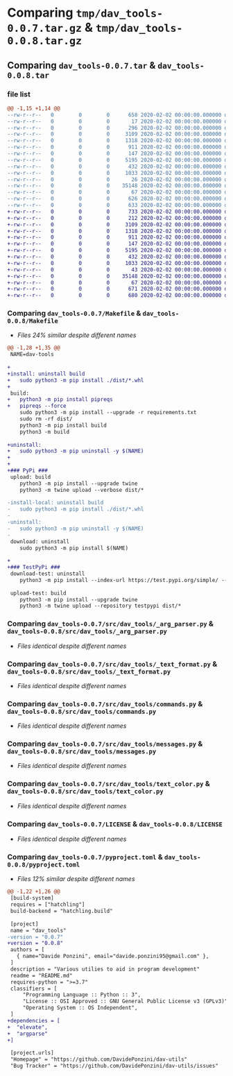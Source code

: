 # Comparing `tmp/dav_tools-0.0.7.tar.gz` & `tmp/dav_tools-0.0.8.tar.gz`

## Comparing `dav_tools-0.0.7.tar` & `dav_tools-0.0.8.tar`

### file list

```diff
@@ -1,15 +1,14 @@
--rw-r--r--   0        0        0      658 2020-02-02 00:00:00.000000 dav_tools-0.0.7/Makefile
--rw-r--r--   0        0        0       17 2020-02-02 00:00:00.000000 dav_tools-0.0.7/requirements.txt
--rw-r--r--   0        0        0      296 2020-02-02 00:00:00.000000 dav_tools-0.0.7/src/dav_tools/__init__.py
--rw-r--r--   0        0        0     3109 2020-02-02 00:00:00.000000 dav_tools-0.0.7/src/dav_tools/_arg_parser.py
--rw-r--r--   0        0        0     1318 2020-02-02 00:00:00.000000 dav_tools-0.0.7/src/dav_tools/_text_format.py
--rw-r--r--   0        0        0      911 2020-02-02 00:00:00.000000 dav_tools-0.0.7/src/dav_tools/commands.py
--rw-r--r--   0        0        0      147 2020-02-02 00:00:00.000000 dav_tools-0.0.7/src/dav_tools/devtools.py
--rw-r--r--   0        0        0     5195 2020-02-02 00:00:00.000000 dav_tools-0.0.7/src/dav_tools/messages.py
--rw-r--r--   0        0        0      432 2020-02-02 00:00:00.000000 dav_tools-0.0.7/src/dav_tools/requirements.py
--rw-r--r--   0        0        0     1033 2020-02-02 00:00:00.000000 dav_tools-0.0.7/src/dav_tools/text_color.py
--rw-r--r--   0        0        0       26 2020-02-02 00:00:00.000000 dav_tools-0.0.7/.gitignore
--rw-r--r--   0        0        0    35148 2020-02-02 00:00:00.000000 dav_tools-0.0.7/LICENSE
--rw-r--r--   0        0        0       67 2020-02-02 00:00:00.000000 dav_tools-0.0.7/README.md
--rw-r--r--   0        0        0      626 2020-02-02 00:00:00.000000 dav_tools-0.0.7/pyproject.toml
--rw-r--r--   0        0        0      633 2020-02-02 00:00:00.000000 dav_tools-0.0.7/PKG-INFO
+-rw-r--r--   0        0        0      733 2020-02-02 00:00:00.000000 dav_tools-0.0.8/Makefile
+-rw-r--r--   0        0        0      212 2020-02-02 00:00:00.000000 dav_tools-0.0.8/src/dav_tools/__init__.py
+-rw-r--r--   0        0        0     3109 2020-02-02 00:00:00.000000 dav_tools-0.0.8/src/dav_tools/_arg_parser.py
+-rw-r--r--   0        0        0     1318 2020-02-02 00:00:00.000000 dav_tools-0.0.8/src/dav_tools/_text_format.py
+-rw-r--r--   0        0        0      911 2020-02-02 00:00:00.000000 dav_tools-0.0.8/src/dav_tools/commands.py
+-rw-r--r--   0        0        0      147 2020-02-02 00:00:00.000000 dav_tools-0.0.8/src/dav_tools/devtools.py
+-rw-r--r--   0        0        0     5195 2020-02-02 00:00:00.000000 dav_tools-0.0.8/src/dav_tools/messages.py
+-rw-r--r--   0        0        0      432 2020-02-02 00:00:00.000000 dav_tools-0.0.8/src/dav_tools/requirements.py
+-rw-r--r--   0        0        0     1033 2020-02-02 00:00:00.000000 dav_tools-0.0.8/src/dav_tools/text_color.py
+-rw-r--r--   0        0        0       43 2020-02-02 00:00:00.000000 dav_tools-0.0.8/.gitignore
+-rw-r--r--   0        0        0    35148 2020-02-02 00:00:00.000000 dav_tools-0.0.8/LICENSE
+-rw-r--r--   0        0        0       67 2020-02-02 00:00:00.000000 dav_tools-0.0.8/README.md
+-rw-r--r--   0        0        0      671 2020-02-02 00:00:00.000000 dav_tools-0.0.8/pyproject.toml
+-rw-r--r--   0        0        0      680 2020-02-02 00:00:00.000000 dav_tools-0.0.8/PKG-INFO
```

### Comparing `dav_tools-0.0.7/Makefile` & `dav_tools-0.0.8/Makefile`

 * *Files 24% similar despite different names*

```diff
@@ -1,28 +1,35 @@
 NAME=dav-tools
 
+
+install: uninstall build
+	sudo python3 -m pip install ./dist/*.whl
+
 build:
+	python3 -m pip install pipreqs
+	pipreqs --force
 	sudo python3 -m pip install --upgrade -r requirements.txt
 	sudo rm -rf dist/
 	python3 -m pip install build
 	python3 -m build
 
+uninstall:
+	sudo python3 -m pip uninstall -y $(NAME)
+
+
+### PyPi ###
 upload: build
 	python3 -m pip install --upgrade twine
 	python3 -m twine upload --verbose dist/*
 
-install-local: uninstall build
-	sudo python3 -m pip install ./dist/*.whl
-
-uninstall:
-	sudo python3 -m pip uninstall -y $(NAME)
-	
 download: uninstall
 	sudo python3 -m pip install $(NAME)
 
+
+### TestPyPi ###
 download-test: uninstall
 	python3 -m pip install --index-url https://test.pypi.org/simple/ --no-deps $(NAME)
 
 upload-test: build
 	python3 -m pip install --upgrade twine
 	python3 -m twine upload --repository testpypi dist/*
```

### Comparing `dav_tools-0.0.7/src/dav_tools/_arg_parser.py` & `dav_tools-0.0.8/src/dav_tools/_arg_parser.py`

 * *Files identical despite different names*

### Comparing `dav_tools-0.0.7/src/dav_tools/_text_format.py` & `dav_tools-0.0.8/src/dav_tools/_text_format.py`

 * *Files identical despite different names*

### Comparing `dav_tools-0.0.7/src/dav_tools/commands.py` & `dav_tools-0.0.8/src/dav_tools/commands.py`

 * *Files identical despite different names*

### Comparing `dav_tools-0.0.7/src/dav_tools/messages.py` & `dav_tools-0.0.8/src/dav_tools/messages.py`

 * *Files identical despite different names*

### Comparing `dav_tools-0.0.7/src/dav_tools/text_color.py` & `dav_tools-0.0.8/src/dav_tools/text_color.py`

 * *Files identical despite different names*

### Comparing `dav_tools-0.0.7/LICENSE` & `dav_tools-0.0.8/LICENSE`

 * *Files identical despite different names*

### Comparing `dav_tools-0.0.7/pyproject.toml` & `dav_tools-0.0.8/pyproject.toml`

 * *Files 12% similar despite different names*

```diff
@@ -1,22 +1,26 @@
 [build-system]
 requires = ["hatchling"]
 build-backend = "hatchling.build"
 
 [project]
 name = "dav_tools"
-version = "0.0.7"
+version = "0.0.8"
 authors = [
   { name="Davide Ponzini", email="davide.ponzini95@gmail.com" },
 ]
 description = "Various utilies to aid in program development"
 readme = "README.md"
 requires-python = ">=3.7"
 classifiers = [
     "Programming Language :: Python :: 3",
     "License :: OSI Approved :: GNU General Public License v3 (GPLv3)",
     "Operating System :: OS Independent",
 ]
+dependencies = [
+  "elevate",
+  "argparse"
+]
 
 [project.urls]
 "Homepage" = "https://github.com/DavidePonzini/dav-utils"
 "Bug Tracker" = "https://github.com/DavidePonzini/dav-utils/issues"
```

